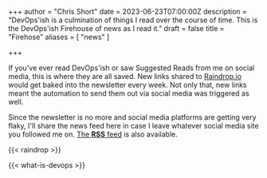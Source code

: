 +++
author = "Chris Short"
date = 2023-06-23T07:00:00Z
description = "DevOps'ish is a culmination of things I read over the course of time. This is the DevOps'ish Firehouse of news as I read it."
draft = false
title = "Firehose"
aliases = [
	"news"
]

+++

If you've ever read DevOps'ish or saw Suggested Reads from me on social media, this is where they are all saved. New links shared to [Raindrop.io](https://raindrop.io/ChrisShort/dev-ops-ish-firehose-15805349) would get baked into the newsletter every week. Not only that, new links meant the automation to send them out via social media was triggered as well.

Since the newsletter is no more and social media platforms are getting very flaky, I'll share the news feed here in case I leave whatever social media site you followed me on. [The **RSS** feed](https://bg.raindrop.io/rss/public/15805349) is also available.

{{< raindrop >}}

{{< what-is-devops >}}
